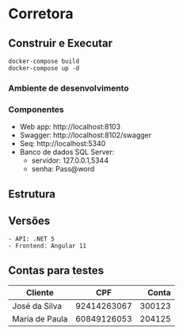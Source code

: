 # Corretora

## Construir e Executar
```
docker-compose build
docker-compose up -d
```

### Ambiente de desenvolvimento



### Componentes
- Web app: http://localhost:8103
- Swagger: http://localhost:8102/swagger
- Seq: http://localhost:5340
- Banco de dados SQL Server: 
  - servidor: 127.0.0.1,5344
  - senha: Pass@word
  

## Estrutura


## Versões
    - API: .NET 5
    - Frontend: Angular 11

## Contas para testes


| Cliente            | CPF           | Conta   |
| -------------------|:-------------:| -------:|
| José da Silva      | 92414263067   | 300123  |
| Maria de Paula     | 60849126053   | 204125  |
